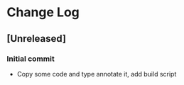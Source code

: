 # Change Log

## [Unreleased]
### Initial commit
- Copy some code and type annotate it, add build script

